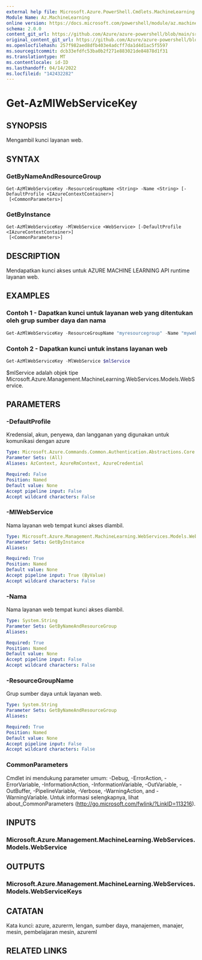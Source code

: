 ```yaml
---
external help file: Microsoft.Azure.PowerShell.Cmdlets.MachineLearning.dll-Help.xml
Module Name: Az.MachineLearning
online version: https://docs.microsoft.com/powershell/module/az.machinelearning/get-azmlwebservicekey
schema: 2.0.0
content_git_url: https://github.com/Azure/azure-powershell/blob/main/src/MachineLearning/MachineLearning/help/Get-AzMlWebServiceKey.md
original_content_git_url: https://github.com/Azure/azure-powershell/blob/main/src/MachineLearning/MachineLearning/help/Get-AzMlWebServiceKey.md
ms.openlocfilehash: 257f982aed8dfb403e4adcff7da1d4d1ac5f5597
ms.sourcegitcommit: dcb33efdfc53ba0b2f271e883021de84878d1f31
ms.translationtype: MT
ms.contentlocale: id-ID
ms.lasthandoff: 04/14/2022
ms.locfileid: "142432282"
---
```

# Get-AzMlWebServiceKey

## SYNOPSIS
Mengambil kunci layanan web.

## SYNTAX

### GetByNameAndResourceGroup
```
Get-AzMlWebServiceKey -ResourceGroupName <String> -Name <String> [-DefaultProfile <IAzureContextContainer>]
 [<CommonParameters>]
```

### GetByInstance
```
Get-AzMlWebServiceKey -MlWebService <WebService> [-DefaultProfile <IAzureContextContainer>]
 [<CommonParameters>]
```

## DESCRIPTION
Mendapatkan kunci akses untuk AZURE MACHINE LEARNING API runtime layanan web.

## EXAMPLES

### Contoh 1 - Dapatkan kunci untuk layanan web yang ditentukan oleh grup sumber daya dan nama
```powershell
Get-AzMlWebServiceKey -ResourceGroupName "myresourcegroup" -Name "mywebservicename"
```

### Contoh 2 - Dapatkan kunci untuk instans layanan web
```powershell
Get-AzMlWebServiceKey -MlWebService $mlService
```

$mlService adalah objek tipe Microsoft.Azure.Management.MachineLearning.WebServices.Models.WebService.

## PARAMETERS

### -DefaultProfile
Kredensial, akun, penyewa, dan langganan yang digunakan untuk komunikasi dengan azure

```yaml
Type: Microsoft.Azure.Commands.Common.Authentication.Abstractions.Core.IAzureContextContainer
Parameter Sets: (All)
Aliases: AzContext, AzureRmContext, AzureCredential

Required: False
Position: Named
Default value: None
Accept pipeline input: False
Accept wildcard characters: False
```

### -MlWebService
Nama layanan web tempat kunci akses diambil.

```yaml
Type: Microsoft.Azure.Management.MachineLearning.WebServices.Models.WebService
Parameter Sets: GetByInstance
Aliases:

Required: True
Position: Named
Default value: None
Accept pipeline input: True (ByValue)
Accept wildcard characters: False
```

### -Nama
Nama layanan web tempat kunci akses diambil.

```yaml
Type: System.String
Parameter Sets: GetByNameAndResourceGroup
Aliases:

Required: True
Position: Named
Default value: None
Accept pipeline input: False
Accept wildcard characters: False
```

### -ResourceGroupName
Grup sumber daya untuk layanan web.

```yaml
Type: System.String
Parameter Sets: GetByNameAndResourceGroup
Aliases:

Required: True
Position: Named
Default value: None
Accept pipeline input: False
Accept wildcard characters: False
```

### CommonParameters
Cmdlet ini mendukung parameter umum: -Debug, -ErrorAction, -ErrorVariable, -InformationAction, -InformationVariable, -OutVariable, -OutBuffer, -PipelineVariable, -Verbose, -WarningAction, and -WarningVariable. Untuk informasi selengkapnya, lihat about_CommonParameters (http://go.microsoft.com/fwlink/?LinkID=113216).

## INPUTS

### Microsoft.Azure.Management.MachineLearning.WebServices.Models.WebService

## OUTPUTS

### Microsoft.Azure.Management.MachineLearning.WebServices.Models.WebServiceKeys

## CATATAN
Kata kunci: azure, azurerm, lengan, sumber daya, manajemen, manajer, mesin, pembelajaran mesin, azureml

## RELATED LINKS
